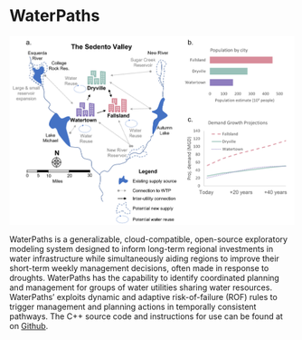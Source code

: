 # WaterPaths

![](SedentoLayout.png)

WaterPaths is a generalizable, cloud-compatible, open-source exploratory modeling system designed to inform long-term regional investments in water infrastructure while simultaneously aiding regions to improve their short-term weekly management decisions, often made in response to droughts. WaterPaths has the capability to identify coordinated planning and management for groups of water utilities sharing water resources. WaterPaths’ exploits dynamic and adaptive risk-of-failure (ROF) rules to trigger management and planning actions in temporally consistent pathways. The C++ source code and instructions for use can be found at on [Github](https://github.com/bernardoct/WaterPaths).